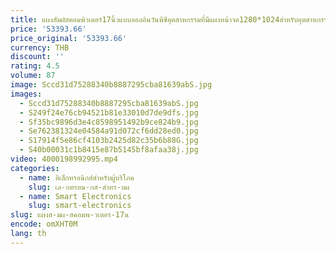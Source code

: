 ```yaml
---
title: แผงสัมผัสคอมพิวเตอร์17นิ้วแบบออลอินวันพีซีอุตสาหกรรมที่มีแผงหน้าจอ1280*1024สำหรับอุตสาหกรรมพีซีแบบฝังอยู่ในเครื่องเดียว
price: '53393.66'
price_original: '53393.66'
currency: THB
discount: ''
rating: 4.5
volume: 87
image: Sccd31d75288340b8887295cba81639abS.jpg
images:
  - Sccd31d75288340b8887295cba81639abS.jpg
  - S249f24e76cb94521b81e33010d7de9dfs.jpg
  - Sf35bc9896d3e4c8598951492b9ce824b9.jpg
  - Se762381324e04584a91d072cf6dd28ed0.jpg
  - S17914f5e86cf4103b2425d82c35b6b88G.jpg
  - S40b00031c1b8415e87b5145bf8afaa38j.jpg
video: 4000198992995.mp4
categories:
  - name: อิเล็กทรอนิกส์สำหรับผู้บริโภค
    slug: เล-กทรอน-กส-สำหร-บผ
  - name: Smart Electronics
    slug: smart-electronics
slug: แผงส-มผ-สคอมพ-วเตอร-17น
encode: omXHT0M
lang: th
---
```

  